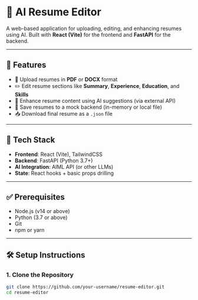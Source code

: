 # 📝 AI Resume Editor

A web-based application for uploading, editing, and enhancing resumes using AI. Built with **React (Vite)** for the frontend and **FastAPI** for the backend.

---

## 🚀 Features

- 📂 Upload resumes in **PDF** or **DOCX** format
- ✏️ Edit resume sections like **Summary**, **Experience**, **Education**, and **Skills**
- 🤖 Enhance resume content using AI suggestions (via external API)
- 💾 Save resumes to a mock backend (in-memory or local file)
- 📥 Download final resume as a `.json` file

---

## 🔧 Tech Stack

- **Frontend**: React (Vite), TailwindCSS
- **Backend**: FastAPI (Python 3.7+)
- **AI Integration**: AIML API (or other LLMs)
- **State**: React hooks + basic props drilling

---

## ✅ Prerequisites

- Node.js (v14 or above)
- Python (3.7 or above)
- Git
- npm or yarn

---

## 🛠️ Setup Instructions

### 1. Clone the Repository

```bash
git clone https://github.com/your-username/resume-editor.git
cd resume-editor
